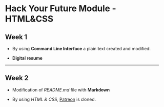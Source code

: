 # Hack Your Future Module - HTML&CSS

## Week 1

- By using **Command Line Interface** a plain text created and modified.

- **Digital resume**

---

## Week 2

- Modification of _README.md_ file with **Markdown**

- By using _HTML & CSS_, [Patreon](https://www.patreon.com/en-GB "Patreon") is cloned.
